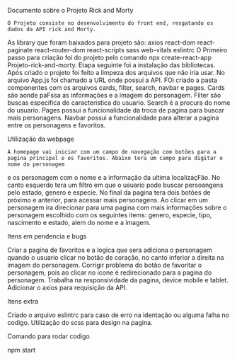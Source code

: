 Documento sobre o Projeto Rick and Morty

    O Projeto consiste no desenvolvimento do front end, resgatando os dados da API rick and Morty.
As library que foram baixados para projeto são:
    axios
    react-dom
    react-paginate
    react-router-dom
    react-scripts
    sass
    web-vitals
    eslintrc
 O Primeiro passo para criação foi do projeto pelo comando npx create-react-app Projeto-rick-and-morty.
 Etapa seguinte foi a instalação das bibliotecas.
 Após criado o projeto foi feito a limpeza dos arquivos que não iria usar.
 No arquivo App.js foi chamado a URL onde possui a API. FOi criado a pasta componentes com os arquivos cards, filter, search, navbar e pages.
 Cards são aonde paFssa as informações e a imagem do personagem.
 Filter são buscas especifica de caracteristica do usuario.
 Search é a procura do nome do usuario.
 Pages possui a funcionalidade da troca de pagina para buscar mais personagens.
 Navbar possui a funcionalidade para alterar a pagina entre os personagens e favoritos.


 Utilização da webpage

    A homepage vai iniciar com um campo de navegação com botões para a pagina principal e os favoritos. Abaixo tera um campo para digitar o nome do personagem
 e os personagem com o nome e a informação da ultima localizaçFão. No canto esquerdo tera um filtro em que o usuario pode buscar persoangens pelo estado,
 genero e especie. No final da pagina tera dois botões de próximo e anterior, para acessar mais personagens.
    Ao clicar em um personagem ira direcionar para uma pagina com mais informações sobre o personagem escolhido com os seguintes items: genero, especie,
tipo, nascimento e estado, alem do nome  e a imagem.

Itens em pendencia e bugs

Criar a pagina de favoritos e a logica que sera adiciona o personagem quando o usuario clicar no botão de coração, no canto inferior a direita na imagem do personagem.
Corrigir problema do botão de favoritar o personagem, pois ao clicar no icone é redirecionado para a pagina do personagem.
Trabalha na responsividade da pagina, device mobile e tablet.
Adicionar o axios para requisição da API.

Itens extra

Criado o arquivo eslintrc para caso de erro na identação ou alguma falha no codigo.
Utilização do scss para design na pagina.

Comando para rodar codigo

npm start


 
 